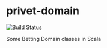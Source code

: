 privet-domain
=============

[![Build Status](https://secure.travis-ci.org/oxlade39/privet-domain.png?branch=master)](http://travis-ci.org/oxlade39/privet-domain)

Some Betting Domain classes in Scala